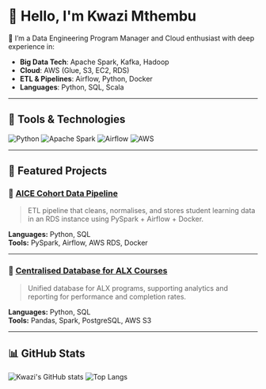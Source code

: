 # 👋 Hello, I'm Kwazi Mthembu

🚀 I’m a Data Engineering Program Manager and Cloud enthusiast with deep experience in:
- **Big Data Tech**: Apache Spark, Kafka, Hadoop
- **Cloud**: AWS (Glue, S3, EC2, RDS)
- **ETL & Pipelines**: Airflow, Python, Docker
- **Languages**: Python, SQL, Scala

---

## 🔧 Tools & Technologies

![Python](https://img.shields.io/badge/Python-3670A0?style=for-the-badge&logo=python&logoColor=white)
![Apache Spark](https://img.shields.io/badge/Apache_Spark-FDEE21?style=for-the-badge&logo=apachespark)
![Airflow](https://img.shields.io/badge/Apache%20Airflow-017CEE?style=for-the-badge&logo=apacheairflow&logoColor=white)
![AWS](https://img.shields.io/badge/AWS-232F3E?style=for-the-badge&logo=amazonaws&logoColor=white)

---

## 📂 Featured Projects

### 🔹 [AICE Cohort Data Pipeline](https://github.com/yourusername/project-name)
> ETL pipeline that cleans, normalises, and stores student learning data in an RDS instance using PySpark + Airflow + Docker.

**Languages:** Python, SQL  
**Tools:** PySpark, Airflow, AWS RDS, Docker  

---

### 🔹 [Centralised Database for ALX Courses](https://github.com/yourusername/project-name)
> Unified database for ALX programs, supporting analytics and reporting for performance and completion rates.

**Languages:** Python, SQL  
**Tools:** Pandas, Spark, PostgreSQL, AWS S3  

---

## 📊 GitHub Stats

![Kwazi's GitHub stats](https://github-readme-stats.vercel.app/api?username=yourusername&show_icons=true&theme=radical)
![Top Langs](https://github-readme-stats.vercel.app/api/top-langs/?username=yourusername&layout=compact)
